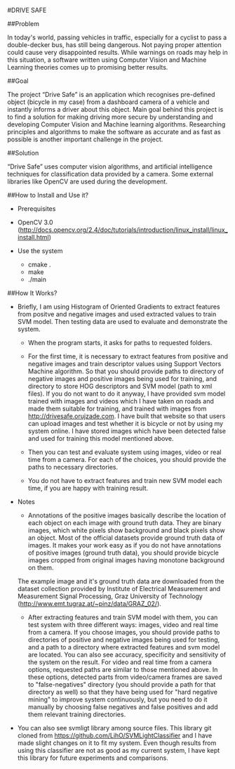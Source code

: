 #DRIVE SAFE

##Problem

In today's world, passing vehicles in traffic, especially for a cyclist to pass a double-decker bus, has still being dangerous. Not paying proper attention could cause very disappointed results. While warnings on roads may help in this situation, a software written using Computer Vision and Machine Learning theories comes up to promising better results.

##Goal

The project “Drive Safe” is an application which recognises pre-defined object (bicycle in my case) from a dashboard camera of a vehicle and instantly informs a driver about this object. Main goal behind this project is to find a solution for making driving more secure by understanding and developing Computer Vision and Machine learning algorithms. Researching principles and algorithms to make the software as accurate and as fast as possible is another important challenge in the project.

##Solution

“Drive Safe” uses computer vision algorithms, and artificial intelligence techniques for classification data provided by a camera. Some external libraries like OpenCV are used during the development.

##How to Install and Use it?

- Prerequisites
 - OpenCV 3.0 (http://docs.opencv.org/2.4/doc/tutorials/introduction/linux_install/linux_install.html)

- Use the system
  - cmake .
  - make
  - ./main

##How It Works?

- Briefly, I am using Histogram of Oriented Gradients to extract features from positve and negative images and used extracted values to train SVM model. Then testing data are used to evaluate and demonstrate the system.

  - When the program starts, it asks for paths to requested folders.

  - For the first time, it is necessary to extract features from positive and negative images and train descriptor values using Support Vectors Machine algorithm. So that you should provide paths to directory of negative images and positive images being used for training, and directory to store HOG descriptors and SVM model (path to xml files). 
  If you do not want to do it anyway, I have provided svm model trained with images and videos which I have taken on roads and made them suitable for training, and trained with images from http://drivesafe.orujzade.com. I have built that website so that users can upload images and test whether it is bicycle or not by using my system online. I have stored images which have been detected false and used for training this model mentioned above.

  - Then you can test and evaluate system using images, video or real time from a camera. For each of the choices, you should provide the paths to necessary directories.

  - You do not have to extract features and train new SVM model each time, if you are happy with training result.

- Notes
  - Annotations of the positive images basically describe the location of each object on each image with ground truth data. They are binary images, which white pixels show background and black pixels show an object. Most of the official datasets provide ground truth data of images. It makes your work easy as if you do not have annotations of positive images (ground truth data), you should provide bicycle images cropped from original images having monotone background on them.
  
  The example image and it's ground truth data are downloaded from the dataset collection provided by Institute of Electrical Measurement
  and Measurement Signal Processing, Graz University of Technology (http://www.emt.tugraz.at/~pinz/data/GRAZ_02/).


  - After extracting features and train SVM model with them, you can test system with three different ways: images, video and real time from a camera.
    If you choose images, you should provide paths to directories of positive and negative images being used for testing, and a path to a directory where extracted features and svm model are located. You can also see accuracy, specificity and sensitivity of the system on the result.
    For video and real time from a camera options, requested paths are similar to those mentioned above. In these options, detected parts from video/camera frames are saved to "false-negatives" directory (you should provide a path for that directory as well) so that they have being used for "hard negative mining" to improve system continuously, but you need to do it manually by choosing false negatives and false positives and add them relevant training directories.

 - You can also see svmligt library among source files. This library git cloned from https://github.com/LihO/SVMLightClassifier and I have made slight changes on it to fit my system. Even though results from using this classifier are not as good as my current system, I have kept this library for future experiments and comparisons.  

